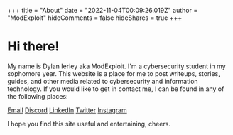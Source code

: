 +++
title = "About"
date = "2022-11-04T00:09:26.019Z"
author = "ModExploit"
hideComments = false
hideShares = true
+++

# Hi there!

My name is Dylan Ierley aka ModExploit. I'm a cybersecurity student in my sophomore year. This website is a place for me to post writeups, stories, guides, and other media related to cybersecurity and information technology. If you would like to get in contact me, I can be found in any of the following places:

[Email](mailto:contactmodexploit@gmail.com)
[Discord](https://discordapp.com/users/987613249484750861)
[LinkedIn](https://www.linkedin.com/in/dylan-ierley-28a9aa24b/)
[Twitter](https://twitter.com/modexploit)
[Instagram](https://www.instagram.com/modexploit/)

I hope you find this site useful and entertaining, cheers.